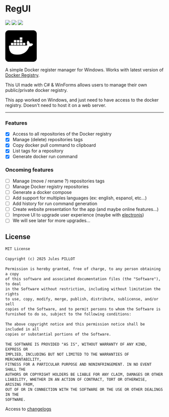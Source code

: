 # RegUI

![](https://img.shields.io/badge/Docker-2496ED?style=for-the-badge&logo=docker&logoColor=white) ![](https://img.shields.io/badge/Windows%2010-ECE7E8?style=for-the-badge&logo=windows&logoColor=white) ![](https://img.shields.io/badge/Windows_11-EC8AE8?style=for-the-badge&logo=windows-11&logoColor=white)

<img src="logo.png" width="100" height="100">

A simple Docker register manager for Windows. 
Works with latest version of [Docker Registry](https://hub.docker.com/_/registry).

This UI made with C# & WinForms allows users to manage their own public/private docker registry.

This app worked on Windows, and just need to have access to the docker registry. Doesn't need to host it on 
a web server. 

---
### Features

- [x] Access to all repositories of the Docker registry
- [x] Manage (delete) repositories tags
- [x] Copy docker pull command to clipboard
- [x] List tags for a repository
- [x] Generate docker run command

### Oncoming features

- [ ] Manage (move / rename ?) repositories tags
- [ ] Manage Docker registry repositories
- [ ] Generate a docker compose
- [ ] Add support for multiples languages (ex: english, espanol, etc...)
- [ ] Add history for run command generation
- [ ] Create website presentation for the app (and maybe online features...)
- [ ] Improve UI to upgrade user experience (maybe with [electronjs](https://www.electronjs.org/))
- [ ] We will see later for more upgrades...

## License
```
MIT License

Copyright (c) 2025 Jules PILLOT

Permission is hereby granted, free of charge, to any person obtaining a copy
of this software and associated documentation files (the "Software"), to deal
in the Software without restriction, including without limitation the rights
to use, copy, modify, merge, publish, distribute, sublicense, and/or sell
copies of the Software, and to permit persons to whom the Software is
furnished to do so, subject to the following conditions:

The above copyright notice and this permission notice shall be included in all
copies or substantial portions of the Software.

THE SOFTWARE IS PROVIDED "AS IS", WITHOUT WARRANTY OF ANY KIND, EXPRESS OR
IMPLIED, INCLUDING BUT NOT LIMITED TO THE WARRANTIES OF MERCHANTABILITY,
FITNESS FOR A PARTICULAR PURPOSE AND NONINFRINGEMENT. IN NO EVENT SHALL THE
AUTHORS OR COPYRIGHT HOLDERS BE LIABLE FOR ANY CLAIM, DAMAGES OR OTHER
LIABILITY, WHETHER IN AN ACTION OF CONTRACT, TORT OR OTHERWISE, ARISING FROM,
OUT OF OR IN CONNECTION WITH THE SOFTWARE OR THE USE OR OTHER DEALINGS IN THE
SOFTWARE.
```


Access to [changelogs](changelogs.md)
